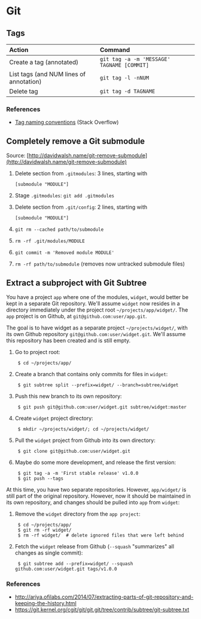 # Git

## Tags

| Action                                  | Command                                    |
| :---                                    | :---                                       |
| Create a tag (annotated)                | `git tag -a -m 'MESSAGE' TAGNAME [COMMIT]` |
| List tags (and NUM lines of annotation) | `git tag -l -nNUM`                         |
| Delete tag                              | `git tag -d TAGNAME`                       |

### References

- [Tag naming conventions](https://stackoverflow.com/questions/2006265/is-there-a-standard-naming-convention-for-git-tags) (Stack Overflow)

## Completely remove a Git submodule

Source: [http://davidwalsh.name/git-remove-submodule](http://davidwalsh.name/git-remove-submodule)

1. Delete section from `.gitmodules`: 3 lines, starting with

    `[submodule "MODULE"]`

2. Stage `.gitmodules`: `git add .gitmodules`
3. Delete section from `.git/config`: 2 lines, starting with

    `[submodule "MODULE"]`

4. `git rm --cached path/to/submodule`
5. `rm -rf .git/modules/MODULE`
6. `git commit -m 'Removed module MODULE'`
7. `rm -rf path/to/submodule` (removes now untracked submodule files)

## Extract a subproject with Git Subtree

You have a project `app` where one of the modules, `widget`, would better be kept in a separate Git repository. We'll assume `widget` now resides in a directory immediately under the project root `~/projects/app/widget/`. The `app` project is on Github, at `git@github.com:user/app.git`.

The goal is to have widget as a separate project `~/projects/widget/`, with its own Github repository `git@github.com:user/widget.git`. We'll assume this repository has been created and is still empty.

1. Go to project root:

        $ cd ~/projects/app/

2. Create a branch that contains only commits for files in `widget`:

        $ git subtree split --prefix=widget/ --branch=subtree/widget

3. Push this new branch to its own repository:

        $ git push git@github.com:user/widget.git subtree/widget:master

4. Create `widget` project directory:

        $ mkdir ~/projects/widget/; cd ~/projects/widget/

5. Pull the `widget` project from Github into its own directory:

        $ git clone git@github.com:user/widget.git

6. Maybe do some more development, and release the first version:

        $ git tag -a -m 'First stable release' v1.0.0
        $ git push --tags

At this time, you have two separate repositories. However, `app/widget/` is still part of the original repository. However, now it should be maintained in its own repository, and changes should be pulled into `app` from `widget`:

1. Remove the `widget` directory from the `app project`:

        $ cd ~/projects/app/
        $ git rm -rf widget/
        $ rm -rf widget/  # delete ignored files that were left behind

2. Fetch the `widget` release from Github (`--squash` "summarizes" all changes as single commit):

        $ git subtree add --prefix=widget/ --squash github.com:user/widget.git tags/v1.0.0

### References

- http://ariya.ofilabs.com/2014/07/extracting-parts-of-git-repository-and-keeping-the-history.html
- https://git.kernel.org/cgit/git/git.git/tree/contrib/subtree/git-subtree.txt


